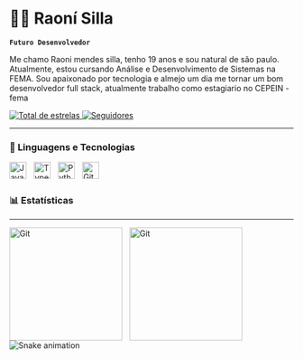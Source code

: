 
# 🧑‍💻 Raoní Silla

**`Futuro Desenvolvedor`**

Me chamo Raoni mendes silla, tenho 19 anos e sou natural de são paulo. Atualmente, estou cursando Análise e Desenvolvimento de Sistemas na FEMA. Sou apaixonado por tecnologia e almejo um dia me tornar um bom desenvolvedor full stack, atualmente trabalho como estagiario no CEPEIN - fema

<p align="left">
    <a href="https://github.com/Larissakich?tab=repositories&sort=stargazers">
        <img 
            alt="Total de estrelas" 
            title="Total de estrelas GitHub" 
            src="https://custom-icon-badges.demolab.com/github/stars/Raoni-Silla?color=55960c&style=for-the-badge&labelColor=488207&logo=star&label=estrelas"
        />
    </a>
    <a href="https://github.com/Larissakich?tab=followers">
        <img 
            alt="Seguidores" 
            title="Me siga no GitHub" 
            src="https://custom-icon-badges.demolab.com/github/followers/Raoni-Silla?color=236ad3&labelColor=1155ba&style=for-the-badge&logo=github&label=Seguidores&logoColor=white"
        />
    </a>
</p>

---

### 🤖 Linguagens e Tecnologias

<img 
    align="left" 
    alt="Java" 
    title="Java"
    width="30px" 
    style="padding-right: 10px;" 
    src="https://cdn.jsdelivr.net/gh/devicons/devicon@latest/icons/java/java-original.svg" 
/>
<img 
    align="left" 
    alt="TypeScript"
    title="TypeScript" 
    width="30px" 
    style="padding-right: 10px;" 
    src="https://cdn.jsdelivr.net/gh/devicons/devicon@latest/icons/cplusplus/cplusplus-original.svg" 
/>
<img 
    align="left" 
    alt="Python" 
    title="Python"
    width="30px" 
    style="padding-right: 10px;" 
    src="https://cdn.jsdelivr.net/gh/devicons/devicon@latest/icons/python/python-original.svg" 
/>

<img 
    align="left" 
    alt="Git" 
    title="Git"
    width="30px" 
    style="padding-right: 10px;" 
    src="https://cdn.jsdelivr.net/gh/devicons/devicon@latest/icons/git/git-original.svg" 
/>

<br/>
<br/>

### 📊 Estatísticas
---
<img 
    align="left" 
    alt="Git" 
    title="Git"
    height="200px" 
    style="padding-right: 10px;" 
    src="https://github-readme-stats.vercel.app/api?username=Raoni-Silla&show_icons=true&theme=tokyonight&include_all_commits-true&locale=pt-br" 
/>
<img 
    align="left" 
    alt="Git" 
    title="Git"
    height="200px" 
    style="padding-right: 10px;" 
    src="https://github-readme-stats.vercel.app/api/top-langs/?username=Raoni-Silla&theme=tokyonight&layout=compact&custom_tittle=Tecnologias&include_all_commits-true" 
/>

<img src="https://raw.githubusercontent.com/Raoni-Silla/gitrepo/output/snake.svg" alt="Snake animation" />
